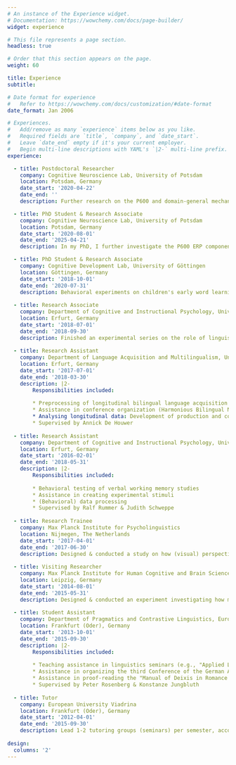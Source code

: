 ```yaml
---
# An instance of the Experience widget.
# Documentation: https://wowchemy.com/docs/page-builder/
widget: experience

# This file represents a page section.
headless: true

# Order that this section appears on the page.
weight: 60

title: Experience
subtitle:

# Date format for experience
#   Refer to https://wowchemy.com/docs/customization/#date-format
date_format: Jan 2006

# Experiences.
#   Add/remove as many `experience` items below as you like.
#   Required fields are `title`, `company`, and `date_start`.
#   Leave `date_end` empty if it's your current employer.
#   Begin multi-line descriptions with YAML's `|2-` multi-line prefix.
experience:

  - title: Postdoctoral Researcher
    company: Cognitive Neuroscience Lab, University of Potsdam
    location: Potsdam, Germany
    date_start: '2020-04-22'
    date_end: ''
    description: Further research on the P600 and domain-general mechanisms in language comprehension

  - title: PhD Student & Research Associate
    company: Cognitive Neuroscience Lab, University of Potsdam
    location: Potsdam, Germany
    date_start: '2020-08-01'
    date_end: '2025-04-21'
    description: In my PhD, I further investigate the P600 ERP component (see Contier et al., 2022, 2024, 2025). Supervised by Milena Rabovsky, Mathias Weymar, and Isabell Wartenburger.

  - title: PhD Student & Research Associate
    company: Cognitive Development Lab, University of Göttingen
    location: Göttingen, Germany
    date_start: '2018-10-01'
    date_end: '2020-07-31'
    description: Behavioral experiments on children's early word learning. The project focused on how children learn selectively from reliable rather than unreliable speakers (see Schütte, Mani, & Behne, 2020). Supervised by Tanya Behne & Nivedita Mani.
        
  - title: Research Associate
    company: Department of Cognitive and Instructional Psychology, University of Erfurt
    location: Erfurt, Germany
    date_start: '2018-07-01'
    date_end: '2018-09-30'
    description: Finished an experimental series on the role of linguistic long-term representations on verbal short-term memory (see  Schweppe, Schütte et al., 2021). Supervised by Judith Schweppe.
    
  - title: Research Assistant
    company: Department of Language Acquisition and Multilingualism, University of Erfurt
    location: Erfurt, Germany
    date_start: '2017-07-01'
    date_end: '2018-03-30'
    description: |2-
        Responsibilities included:
        
        * Preprocessing of longitudinal bilingual language acquisition data (children, M-CDI and FRAKIS)
        * Assistance in conference organization (Harmonious Bilingual Network Colloquium, La Hulpe, Belgium, May 24-26, 2018)
        * Analysing longitudinal data: Development of production and comprehension of translation equivalents in 24 months old bilingual toddlers
        * Supervised by Annick De Houwer
    
  - title: Research Assistant
    company: Department of Cognitive and Instructional Psychology, University of Erfurt
    location: Erfurt, Germany
    date_start: '2016-02-01'
    date_end: '2018-05-31'
    description: |2-
        Responsibilities included:
        
        * Behavioral testing of verbal working memory studies
        * Assistance in creating experimental stimuli
        * (Behavioral) data processing
        * Supervised by Ralf Rummer & Judith Schweppe
        
  - title: Research Trainee
    company: Max Planck Institute for Psycholinguistics
    location: Nijmegen, The Netherlands
    date_start: '2017-04-01'
    date_end: '2017-06-30'
    description: Designed & conducted a study on how (visual) perspective-taking influences language comprehension. Supervised by Shiri Lev-Ari.
    
  - title: Visiting Researcher
    company: Max Planck Institute for Human Cognitive and Brain Sciences
    location: Leipzig, Germany
    date_start: '2014-08-01'
    date_end: '2015-05-31'
    description: Designed & conducted an experiment investigating how musical "semantics" support novel word learning (see Fritz et al., 2019). Supervised by Tom H. Fritz.
    
  - title: Student Assistant
    company: Department of Pragmatics and Contrastive Linguistics, European University Viadrina
    location: Frankfurt (Oder), Germany
    date_start: '2013-10-01'
    date_end: '2015-09-30'
    description: |2-
        Responsibilities included:
        
        * Teaching assistance in linguistics seminars (e.g., "Applied Linguistics")
        * Assistance in organizing the third Conference of the German Association of Applied Linguistics (GAL), Frankfurt (Oder) / Słubice, Germany (September 23-25, 2015)
        * Assistance in proof-reading the "Manual of Deixis in Romance Languages" (2015, De Gruyter)
        * Supervised by Peter Rosenberg & Konstanze Jungbluth
        
  - title: Tutor
    company: European University Viadrina
    location: Frankfurt (Oder), Germany
    date_start: '2012-04-01'
    date_end: '2015-09-30'
    description: Lead 1-2 tutoring groups (seminars) per semester, accompanying the "Introduction to Linguistics" (Peter Rosenberg). Tutoring included discussing the readings, giving talks on background literature, and evaluating students essays and presentations.
        
design:
  columns: '2'
---
```


